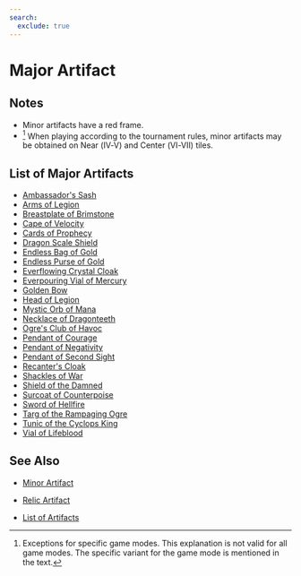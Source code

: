 ```yaml
---
search:
  exclude: true
---
```

# Major Artifact


## Notes

- Minor artifacts have a red frame.
- [^1] When playing according to the tournament rules, minor artifacts may be obtained on Near (Ⅳ-Ⅴ) and Center (Ⅵ-Ⅶ) tiles.


## List of Major Artifacts

- [Ambassador's Sash](../artifacts/ambassadors_sash.md)
- [Arms of Legion](../artifacts/arms_of_legion.md)
- [Breastplate of Brimstone](../artifacts/breastplate_of_brimstone.md)
- [Cape of Velocity](../artifacts/cape_of_velocity.md)
- [Cards of Prophecy](../artifacts/cards_of_prophecy.md)
- [Dragon Scale Shield](../artifacts/dragon_scale_shield.md)
- [Endless Bag of Gold](../artifacts/endless_bag_of_gold.md)
- [Endless Purse of Gold](../artifacts/endless_purse_of_gold.md)
- [Everflowing Crystal Cloak](../artifacts/everflowing_crystal_cloak.md)
- [Everpouring Vial of Mercury](../artifacts/everpouring_vial_of_mercury.md)
- [Golden Bow](../artifacts/golden_bow.md)
- [Head of Legion](../artifacts/head_of_legion.md)
- [Mystic Orb of Mana](../artifacts/mystic_orb_of_mana.md)
- [Necklace of Dragonteeth](../artifacts/necklace_of_dragonteeth.md)
- [Ogre's Club of Havoc](../artifacts/ogres_club_of_havoc.md)
- [Pendant of Courage](../artifacts/pendant_of_courage.md)
- [Pendant of Negativity](../artifacts/pendant_of_negativity.md)
- [Pendant of Second Sight](../artifacts/pendant_of_second_sight.md)
- [Recanter's Cloak](../artifacts/recanters_cloak.md)
- [Shackles of War](../artifacts/shackles_of_war.md)
- [Shield of the Damned](../artifacts/shield_of_the_damned.md)
- [Surcoat of Counterpoise](../artifacts/surcoat_of_counterpoise.md)
- [Sword of Hellfire](../artifacts/sword_of_hellfire.md)
- [Targ of the Rampaging Ogre](../artifacts/targ_of_the_rampaging_ogre.md)
- [Tunic of the Cyclops King](../artifacts/tunic_of_the_cyclops_king.md)
- [Vial of Lifeblood](../artifacts/vial_of_lifeblood.md)


## See Also

- [Minor Artifact](minor_artifact.md)
- [Relic Artifact](relic_artifact.md)

- [List of Artifacts](../artifacts/index.md)


[^1]: Exceptions for specific game modes. This explanation is not valid for all game modes. The specific variant for the game mode is mentioned in the text.
